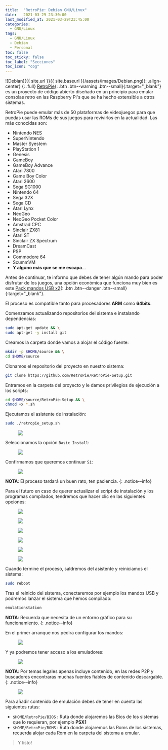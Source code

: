 ```yaml
---
title:  "RetroPie: Debian GNU/Linux"
date:   2021-03-29 23:30:00
last_modified_at: 2021-03-29T23:45:00
categories:
  - GNU/Linux
tags:
  - GNU/Linux
  - Debian
  - Personal
toc: false
toc_sticky: false
toc_label: "Secciones"
toc_icon: "cog"
---
```


![Debian]({{ site.url }}{{ site.baseurl }}/assets/images/Debian.png){: .align-center}
{: .full}
[RetroPie](https://retropie.org.uk/){: .btn .btn--warning .btn--small}{:target="_blank"} es un proyecto de código abierto diseñado en un principio para emular consolas retro en las Raspberry Pi's que se ha hecho extensible a otros sistemas.

RetroPie puede emular más de 50 plataformas de videojuegos para que puedas usar las ROMs de sus juegos para revivirlos en la actualidad. Las más conocidas son:
 * Nintendo NES
 * SuperNintendo
 * Master Syestem
 * PlayStation 1
 * Genesis
 * GameBoy
 * GameBoy Advance
 * Atari 7800
 * Game Boy Color
 * Atari 2600
 * Sega SG1000
 * Nintendo 64
 * Sega 32X
 * Sega CD
 * Atari Lynx
 * NeoGeo
 * NeoGeo Pocket Color
 * Amstrad CPC
 * Sinclair ZX81
 * Atari ST
 * Sinclair ZX Spectrum
 * DreamCast
 * PSP
 * Commodore 64
 * ScummVM
 * **Y alguno más que se me escapa**…

Antes de continuar, te informo que debes de tener algún mando para poder disfrutar de los juegos, una opción económica que funciona muy bien es este [Pack mandos USB x2](https://www.amazon.es/dp/B00PL271Y0){: .btn .btn--danger .btn--small}{:target="_blank"}.

El proceso es compatible tanto para procesadores **ARM** como **64bits**.

Comenzamos actualizando repositorios del sistema e instalando dependencias:

```bash
sudo apt-get update && \
sudo apt-get -y install git
```

Creamos la carpeta donde vamos a alojar el código fuente:

```bash
mkdir -p $HOME/source && \
cd $HOME/source
```

Clonamos el repositorio del proyecto en nuestro sistema:

```bash
git clone https://github.com/RetroPie/RetroPie-Setup.git
```

Entramos en la carpeta del proyecto y le damos privilegios de ejecución a los scripts:

```bash
cd $HOME/source/RetroPie-Setup && \
chmod +x *.sh
```

Ejecutamos el asistente de instalación:

```bash
sudo ./retropie_setup.sh
```

<figure>
    <a href="/assets/images/posts/retropie1.png"><img src="/assets/images/posts/retropie1.png"></a>
</figure>

Seleccionamos la opción `Basic Install`:

<figure>
    <a href="/assets/images/posts/retropie2.png"><img src="/assets/images/posts/retropie2.png"></a>
</figure>

Confirmamos que queremos continuar `Sí`:

<figure>
    <a href="/assets/images/posts/retropie3.png"><img src="/assets/images/posts/retropie4.png"></a>
</figure>

**NOTA**: El proceso tardará un buen rato, ten paciencia.
{: .notice--info}

Para el futuro en caso de querer actualizar el script de instalación y los programas compilados, tendremos que hacer clic en las siguientes opciones:

<figure>
    <a href="/assets/images/posts/retropie4.png"><img src="/assets/images/posts/retropie4.png"></a>
</figure>

<figure>
    <a href="/assets/images/posts/retropie5.png"><img src="/assets/images/posts/retropie5.png"></a>
</figure>

<figure>
    <a href="/assets/images/posts/retropie6.png"><img src="/assets/images/posts/retropie6.png"></a>
</figure>

<figure>
    <a href="/assets/images/posts/retropie7.png"><img src="/assets/images/posts/retropie7.png"></a>
</figure>

<figure>
    <a href="/assets/images/posts/retropie8.png"><img src="/assets/images/posts/retropie8.png"></a>
</figure>

<figure>
    <a href="/assets/images/posts/retropie9.png"><img src="/assets/images/posts/retropie9.png"></a>
</figure>

Cuando termine el proceso, saldremos del asistente y reiniciamos el sistema:

```bash
sudo reboot
```

Tras el reinicio del sistema, conectaremos por ejemplo los mandos USB y podremos lanzar el sistema que hemos compilado:

```bash
emulationstation
```

**NOTA**: Recuerda que necesita de un entorno gráfico para su funcionamiento.
{: .notice--info}

En el primer arranque nos pedira configurar los mandos:

<figure>
    <a href="/assets/images/posts/retropieb1.png"><img src="/assets/images/posts/retropieb1.png"></a>
</figure>

Y ya podremos tener acceso a los emuladores:

<figure>
    <a href="/assets/images/posts/retropieb2.png"><img src="/assets/images/posts/retropieb2.png"></a>
</figure>

**NOTA**: Por temas legales apenas incluye contenido, en las redes P2P y buscadores encontraras muchas fuentes fiables de contenido descargable.
{: .notice--info}

<figure>
    <a href="/assets/images/posts/retropieb3.png"><img src="/assets/images/posts/retropieb3.png"></a>
</figure>

Para añadir contenido de emulación debes de tener en cuenta las siguientes rutas:
 * `$HOME/RetroPie/BIOS` : Ruta donde alojaremos las Bios de los sistemas que lo requieran, por ejemplo **PSX1**
 * `$HOME/RetroPie/ROMS` : Ruta donde alojaremos las Roms de los sistemas, recuerda alojar cada Rom en la carpeta del sistema a emular.

> Y listo!
